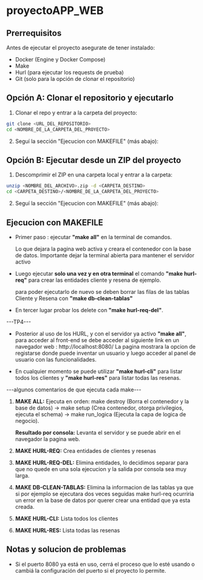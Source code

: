 # proyectoAPP_WEB

## Prerrequisitos

Antes de ejecutar el proyecto asegurate de tener instalado:

- Docker (Engine y Docker Compose)
- Make
- Hurl (para ejecutar los requests de prueba)
- Git (solo para la opción de clonar el repositorio)


## Opción A: Clonar el repositorio y ejecutarlo

1) Clonar el repo y entrar a la carpeta del proyecto:
```bash
git clone <URL_DEL_REPOSITORIO>
cd <NOMBRE_DE_LA_CARPETA_DEL_PROYECTO>
```

2) Seguí la sección "Ejecucion con MAKEFILE" (más abajo):


## Opción B: Ejecutar desde un ZIP del proyecto

1) Descomprimir el ZIP en una carpeta local y entrar a la carpeta:
```bash
unzip <NOMBRE_DEL_ARCHIVO>.zip -d <CARPETA_DESTINO>
cd <CARPETA_DESTINO>/<NOMBRE_DE_LA_CARPETA_DEL_PROYECTO>
```

2) Seguí la sección "Ejecucion con MAKEFILE" (más abajo):


## Ejecucion con MAKEFILE

* Primer paso : ejecutar **"make all"** en la terminal de comandos.

    Lo que dejara la pagina web activa y creara el contenedor con la base de datos. Importante dejar la terminal abierta para mantener el servidor activo

* Luego ejecutar **solo una vez y en otra terminal** el comando **"make hurl-req"** para crear las entidades cliente y resena de ejemplo.
    
    para poder ejecutarlo de nuevo se deben borrar las filas de las tablas Cliente y Resena con **"make db-clean-tablas"**

* En tercer lugar probar los delete con **"make hurl-req-del"**. 

---TP4---

* Posterior al uso de los HURL, y con el servidor ya activo **"make all"**, para acceder al front-end se debe acceder al siguiente link en un navegador web : http://localhost:8080/ 
La pagina mostrara la opcion de registarse donde puede inventar un usuario y luego acceder al panel de usuario con las funcionalidades.

* En cualquier momento se puede utilizar **"make hurl-cli"** para listar todos los clientes y **"make hurl-res"** para listar todas las resenas.

---algunos comentarios de que ejecuta cada make---

1. **MAKE ALL:** Ejecuta en orden: make destroy (Borra el contenedor y la base de datos) -> make setup (Crea contenedor, otorga privilegios, ejecuta el schema) -> make run_logica (Ejecuta la capa de logica de negocio). 
 
    **Resultado por consola:** Levanta el servidor y se puede abrir en el navegador la pagina web. 

2. **MAKE HURL-REQ:** Crea entidades de clientes y resenas

3. **MAKE HURL-REQ-DEL:** Elimina entidades, lo decidimos separar para que no quede en una sola ejecucion y la salida por consola sea muy larga. 

4. **MAKE DB-CLEAN-TABLAS:** Elimina la informacion de las tablas ya que si por ejemplo se ejecutara dos veces seguidas make hurl-req ocurriria un error en la base de datos por querer crear una entidad que ya esta creada. 

5. **MAKE HURL-CLI:** Lista todos los clientes

6. **MAKE HURL-RES:** Lista todas las resenas

## Notas y solucion de problemas

- Si el puerto 8080 ya está en uso, cerrá el proceso que lo esté usando o cambiá la configuración del puerto si el proyecto lo permite.
